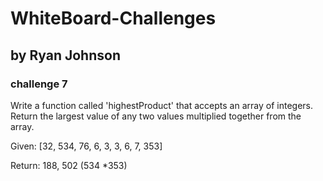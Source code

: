 # WhiteBoard-Challenges

## by Ryan Johnson

### challenge 7
Write a function called 'highestProduct' that accepts an array of integers. Return the largest value of any two values multiplied together from the array.

Given:
[32, 534, 76, 6, 3, 3, 6, 7, 353]

Return:
188, 502 (534 *353)